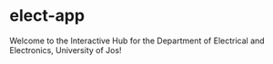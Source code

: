 # elect-app
Welcome to the Interactive Hub for the Department of Electrical and Electronics, University of Jos!
